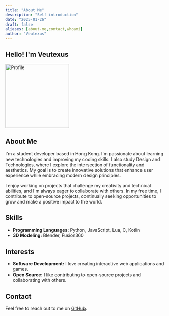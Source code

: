 ```yaml
---
title: "About Me"
description: "Self introduction"
date: "2025-01-26"
draft: false
aliases: [about-me,contact,whoami]
author: "Veutexus"
---
```


## Hello! I'm Veutexus

<img src="../../imgs/profile.png" alt="Profile" width="200" height="200">

## About Me
I'm a student developer based in Hong Kong. I'm passionate about learning new technologies and improving my coding skills. I also study Design and Technologies, where I explore the intersection of functionality and aesthetics. My goal is to create innovative solutions that enhance user experience while embracing modern design principles.

I enjoy working on projects that challenge my creativity and technical abilities, and I'm always eager to collaborate with others. In my free time, I contribute to open-source projects, continually seeking opportunities to grow and make a positive impact to the world.

## Skills
- **Programming Languages:** Python, JavaScript, Lua, C, Kotlin
- **3D Modeling:** Blender, Fusion360

## Interests
- **Software Development:** I love creating interactive web applications and games.
- **Open Source:** I like contributing to open-source projects and collaborating with others.

## Contact
Feel free to reach out to me on [GitHub](https://github.com/G0246).